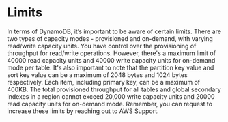 # Limits

In terms of DynamoDB, it’s important to be aware of certain limits. There are two types of capacity modes - provisioned and on-demand, with varying read/write capacity units. You have control over the provisioning of throughput for read/write operations. However, there's a maximum limit of 40000 read capacity units and 40000 write capacity units for on-demand mode per table. It's also important to note that the partition key value and sort key value can be a maximum of 2048 bytes and 1024 bytes respectively. Each item, including primary key, can be a maximum of 400KB. The total provisioned throughput for all tables and global secondary indexes in a region cannot exceed 20,000 write capacity units and 20000 read capacity units for on-demand mode. Remember, you can request to increase these limits by reaching out to AWS Support.